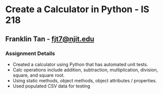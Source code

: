 # Create a Calculator in Python - IS 218
## Franklin Tan - fjt7@njit.edu

### Assignment Details 
* Created a calculator using Python that has automated unit tests.
* Calc operations include addition, subtraction, multiplication, division, square, and square root.
* Using static methods, object methods, object attributes / properties.
* Used populated CSV data for testing